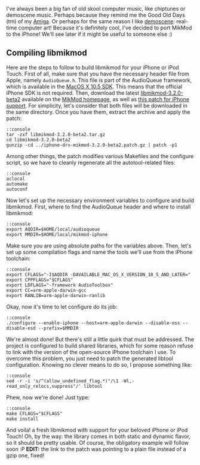<!--
.. title: MikMod library ported to iPhone
.. tags: apple-kbd,apple
.. date: 2008-06-27T23:18:00.007+02:00
.. category: Code
-->

I've always been a big fan of old skool computer music, like chiptunes
or demoscene music. Perhaps because they remind me the Good Old Days
(tm) of my [Amiga](http://en.wikipedia.org/wiki/Amiga). Or perhaps for
the same reason I like [demoscene](http://pouet.net/): real-time
computer art! Because it's definitely cool, I've decided to port MikMod
to the iPhone! We'll see later if it might be useful to someone else :)

<!-- TEASER_END -->

## Compiling libmikmod
Here are the steps to follow to build libmikmod for your iPhone or iPod Touch. First of all, make sure that
you have the necessary header file from Apple, namely `AudioQueue.h`. This file is part of the AudioQueue
framework, which is available in the [MacOS X 10.5 SDK](http://developer.apple.com/tools/download). This means
that the official iPhone SDK is not required. Then, download the latest
[libmikmod-3.2.0-beta2](http://mikmod.raphnet.net/files/libmikmod-3.2.0-beta2.tar.gz) available on the [MikMod
homepage](http://mikmod.raphnet.net/), as well as [this patch for iPhone
support](http://damien.ciabrini.free.fr/pub/mikmod-iphone/iphone-drv-mikmod-3.2.0-beta2.patch.gz).  For
simplicity, let's consider that both files will be downloaded in the same directory. Once you have them,
extract the archive and apply the patch:

    ::console
    tar -zxf libmikmod-3.2.0-beta2.tar.gz
    cd libmikmod-3.2.0-beta2
    gunzip -cd ../iphone-drv-mikmod-3.2.0-beta2.patch.gz | patch -p1

Among other things, the patch modifies various Makefiles and the
configure script, so we have to cleanly regenerate all the
autotool-related files:

    ::console
    aclocal
    automake
    autoconf

Now let's set up the necessary environment variables to configure and
build libmikmod. First, where to find the AudioQueue header and where to
install libmikmod:

    ::console
    export AQDIR=$HOME/local/audioqueue
    export MMDIR=$HOME/local/mikmod-iphone

Make sure you are using absolute paths for the variables above. Then,
let's set up some compilation flags and name the tools we'll use from
the iPhone toolchain:

    ::console
    export CFLAGS="-I$AQDIR -DAVAILABLE_MAC_OS_X_VERSION_10_5_AND_LATER="
    export CPPFLAGS="$CFLAGS"
    export LDFLAGS="-framework AudioToolbox"
    export CC=arm-apple-darwin-gcc
    export RANLIB=arm-apple-darwin-ranlib

Okay, now it's time to let configure do its job:

    ::console
    ./configure --enable-iphone --host=arm-apple-darwin --disable-oss --disable-esd --prefix=$MMDIR

We're almost done! But there's still a little quirk that must be
addressed. The project is configured to build shared libraries, which
for some reason refuse to link with the version of the open-source
iPhone toolchain I use. To overcome this problem, you just need to patch
the generated libtool configuration. Knowing no clever means to do so, I
propose something like:

    ::console
    sed -r -i 's/^(allow_undefined_flag.*)"/\1 -Wl,-read_only_relocs,suppress"/' libtool

Phew, now we're done! Just type:

    ::console
    make CFLAGS="$CFLAGS"
    make install

And voila! a fresh libmikmod with support for your beloved iPhone or
iPod Touch! Oh, by the way: the library comes in both static and dynamic
flavor, so it should be pretty usable. Of course, the obligatory example
will follow soon :P
**EDIT:** the link to the patch was pointing to a plain file instead of a gzip one,
fixed!
